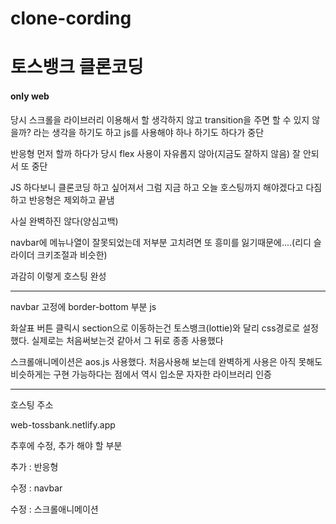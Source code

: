 # clone-cording
<h1>토스뱅크 클론코딩</h1>
<h4>only web</h4>

<p>당시 스크롤을 라이브러리 이용해서 할 생각하지 않고 transition을 주면 할 수 있지 않을까? 라는 생각을 하기도 하고 js를 사용해야 하나 하기도 하다가 중단</p>
<p>반응형 먼저 할까 하다가 당시 flex 사용이 자유롭지 않아(지금도 잘하지 않음) 잘 안되서 또 중단</p>
<p>JS 하다보니 클론코딩 하고 싶어져서 그럼 지금 하고 오늘 호스팅까지 해야겠다고 다짐하고 반응형은 제외하고 끝냄</p>
<p>사실 완벽하진 않다(양심고백)</p>
<p>navbar에 메뉴나열이 잘못되었는데 저부분 고치려면 또 흥미를 잃기때문에....(리디 슬라이더 크키조절과 비슷한)</p>
<p>과감히 이렇게 호스팅 완성</p>
<hr>
<p>navbar 고정에 border-bottom 부분 js</p>
<p>화살표 버튼 클릭시 section으로 이동하는건 토스뱅크(lottie)와 달리 css경로로 설정했다. 실제로는 처음써보는것 같아서 그 뒤로 종종 사용했다 </p>
<p>스크롤애니메이션은 aos.js 사용했다. 처음사용해 보는데 완벽하게 사용은 아직 못해도 비슷하게는 구현 가능하다는 점에서 역시 입소문 자자한 라이브러리 인증</p>
<hr>
<p>호스팅 주소</p>
<span>web-tossbank.netlify.app</span>
<p>추후에 수정, 추가 해야 할 부분</p>
<p>추가 : 반응형</p>
<p>수정 : navbar</p>
<p>수정 : 스크롤애니메이션</p>
